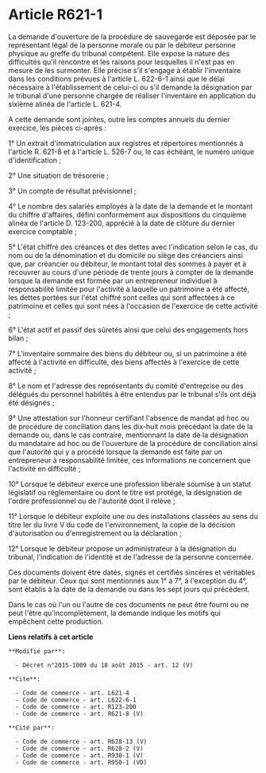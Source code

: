 # Article R621-1

La demande d'ouverture de la procédure de sauvegarde est déposée par le représentant légal de la personne morale ou par le
débiteur personne physique au greffe du tribunal compétent. Elle expose la nature des difficultés qu'il rencontre et les
raisons pour lesquelles il n'est pas en mesure de les surmonter. Elle précise s'il s'engage à établir l'inventaire dans les
conditions prévues à l'article L. 622-6-1 ainsi que le délai nécessaire à l'établissement de celui-ci ou s'il demande la
désignation par le tribunal d'une personne chargée de réaliser l'inventaire en application du sixième alinéa de l'article L.
621-4.

A cette demande sont jointes, outre les comptes annuels du dernier exercice, les pièces ci-après : 

1° Un extrait d'immatriculation aux registres et répertoires mentionnés à l'article R. 621-8 et à l'article L. 526-7 ou, le
cas échéant, le numéro unique d'identification ; 

2° Une situation de trésorerie ; 

3° Un compte de résultat prévisionnel ; 

4° Le nombre des salariés employés à la date de la demande et le montant du chiffre d'affaires, défini conformément aux
dispositions du cinquième alinéa de l'article D. 123-200, apprécié à la date de clôture du dernier exercice comptable ; 

5° L'état chiffré des créances et des dettes avec l'indication selon le cas, du nom ou de la dénomination et du domicile ou
siège des créanciers ainsi que, par créancier ou débiteur, le montant total des sommes à payer et à recouvrer au cours d'une
période de trente jours à compter de la demande lorsque la demande est formée par un entrepreneur individuel à responsabilité
limitée pour l'activité à laquelle un patrimoine a été affecté, les dettes portées sur l'état chiffré sont celles qui sont
affectées à ce patrimoine et celles qui sont nées à l'occasion de l'exercice de cette activité ; 

6° L'état actif et passif des sûretés ainsi que celui des engagements hors bilan ; 

7° L'inventaire sommaire des biens du débiteur ou, si un patrimoine a été affecté à l'activité en difficulté, des biens
affectés à l'exercice de cette activité ; 

8° Le nom et l'adresse des représentants du comité d'entreprise ou des délégués du personnel habilités à être entendus par le
tribunal s'ils ont déjà été désignés ; 

9° Une attestation sur l'honneur certifiant l'absence de mandat ad hoc ou de procédure de conciliation dans les dix-huit mois
précédant la date de la demande ou, dans le cas contraire, mentionnant la date de la désignation du mandataire ad hoc ou de
l'ouverture de la procédure de conciliation ainsi que l'autorité qui y a procédé lorsque la demande est faite par un
entrepreneur à responsabilité limitée, ces informations ne concernent que l'activité en difficulté ; 

10° Lorsque le débiteur exerce une profession libérale soumise à un statut législatif ou réglementaire ou dont le titre est
protégé, la désignation de l'ordre professionnel ou de l'autorité dont il relève ; 

11° Lorsque le débiteur exploite une ou des installations classées au sens du titre Ier du livre V du code de
l'environnement, la copie de la décision d'autorisation ou d'enregistrement ou la déclaration ; 

12° Lorsque le débiteur propose un administrateur à la désignation du tribunal, l'indication de l'identité et de l'adresse de
la personne concernée. 

Ces documents doivent être datés, signés et certifiés sincères et véritables par le débiteur. Ceux qui sont mentionnés aux 1°
à 7°, à l'exception du 4°, sont établis à la date de la demande ou dans les sept jours qui précèdent. 

Dans le cas où l'un ou l'autre de ces documents ne peut être fourni ou ne peut l'être qu'incomplètement, la demande indique
les motifs qui empêchent cette production.

**Liens relatifs à cet article**

	**Modifié par**:

	  - Décret n°2015-1009 du 18 août 2015 - art. 12 (V)

	**Cite**:

	  - Code de commerce - art. L621-4
	  - Code de commerce - art. L622-6-1
	  - Code de commerce - art. R123-200
	  - Code de commerce - art. R621-8 (V)

	**Cité par**:

	  - Code de commerce - art. R628-13 (V)
	  - Code de commerce - art. R628-2 (V)
	  - Code de commerce - art. R930-1 (V)
	  - Code de commerce - art. R950-1 (VD)
